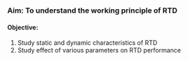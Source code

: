### Aim: To understand the working principle of RTD 

#### Objective:
1. Study static and dynamic characteristics of RTD
2. Study effect of various parameters on RTD performance

